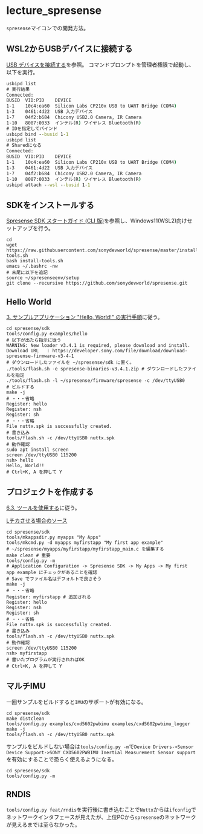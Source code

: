 # lecture_spresense

`spresense`マイコンでの開発方法。

## WSL2からUSBデバイスに接続する

[USB デバイスを接続する](https://learn.microsoft.com/ja-jp/windows/wsl/connect-usb)を参照。
コマンドプロンプトを管理者権限で起動し、以下を実行。

```bat
usbipd list
# 実行結果
Connected:
BUSID  VID:PID    DEVICE                                                        STATE
1-1    10c4:ea60  Silicon Labs CP210x USB to UART Bridge (COM4)                 Not shared 
1-3    0461:4d22  USB 入力デバイス                                              Not shared
1-7    04f2:b684  Chicony USB2.0 Camera, IR Camera                              Not shared
1-10   8087:0033  インテル(R) ワイヤレス Bluetooth(R)                           Not shared
# IDを指定してバインド
usbipd bind --busid 1-1
usbipd list
# Sharedになる
Connected:
BUSID  VID:PID    DEVICE                                                        STATE
1-1    10c4:ea60  Silicon Labs CP210x USB to UART Bridge (COM4)                 Shared
1-3    0461:4d22  USB 入力デバイス                                              Not shared
1-7    04f2:b684  Chicony USB2.0 Camera, IR Camera                              Not shared
1-10   8087:0033  インテル(R) ワイヤレス Bluetooth(R)                           Not shared
usbipd attach --wsl --busid 1-1
```

## SDKをインストールする

[Spresense SDK スタートガイド (CLI 版)](https://developer.sony.com/spresense/development-guides/sdk_set_up_ja)を参照し、Windows11(WSL2)向けセットアップを行う。

```shell
cd
wget https://raw.githubusercontent.com/sonydevworld/spresense/master/install-tools.sh
bash install-tools.sh
emacs ~/.bashrc -nw
# 末尾に以下を追記
source ~/spresenseenv/setup
git clone --recursive https://github.com/sonydevworld/spresense.git
```

## Hello World

[3. サンプルアプリケーション "Hello, World!" の実行手順](https://developer.sony.com/spresense/development-guides/sdk_set_up_ja#_%E3%82%B5%E3%83%B3%E3%83%97%E3%83%AB%E3%82%A2%E3%83%97%E3%83%AA%E3%82%B1%E3%83%BC%E3%82%B7%E3%83%A7%E3%83%B3_hello_world_%E3%81%AE%E5%AE%9F%E8%A1%8C%E6%89%8B%E9%A0%86)に従う。

```shell
cd spresense/sdk
tools/config.py examples/hello
# 以下が出たら指示に従う
WARNING: New loader v3.4.1 is required, please download and install.
Download URL   : https://developer.sony.com/file/download/download-spresense-firmware-v3-4-1
# ダウンロードしたファイルを ~/spresense/sdk に置く。
./tools/flash.sh -e spresense-binaries-v3.4.1.zip # ダウンロードしたファイルを指定
./tools/flash.sh -l ~/spresense/firmware/spresense -c /dev/ttyUSB0
# ビルドする
make -j
# ・・・省略
Register: hello
Register: nsh
Register: sh
# ・・・省略
File nuttx.spk is successfully created.
# 書き込み
tools/flash.sh -c /dev/ttyUSB0 nuttx.spk
# 動作確認
sudo apt install screen
screen /dev/ttyUSB0 115200
nsh> hello
Hello, World!!
# Ctrl+K, A を押して Y
```

## プロジェクトを作成する

[6.3. ツールを使用する](https://developer.sony.com/spresense/development-guides/sdk_set_up_ja#_%E3%83%84%E3%83%BC%E3%83%AB%E3%82%92%E4%BD%BF%E7%94%A8%E3%81%99%E3%82%8B)に従う。

[Lチカさせる場合のソース](./myfirstapp_main.c)

```shell
cd spresense/sdk
tools/mkappsdir.py myapps "My Apps"
tools/mkcmd.py -d myapps myfirstapp "My first app example"
# ~/spresense/myapps/myfirstapp/myfirstapp_main.c を編集する
make clean # 重要
tools/config.py -m
# Application Configuration -> Spresense SDK -> My Apps -> My first app example にチェックがあることを確認
# Save でファイル名はデフォルトで良さそう
make -j
# ・・・省略
Register: myfirstapp # 追加される
Register: hello
Register: nsh
Register: sh
# ・・・省略
File nuttx.spk is successfully created.
# 書き込み
tools/flash.sh -c /dev/ttyUSB0 nuttx.spk
# 動作確認
screen /dev/ttyUSB0 115200
nsh> myfirstapp
# 書いたプログラムが実行されればOK
# Ctrl+K, A を押して Y
```

## マルチIMU

一回サンプルをビルドすると`IMU`のサポートが有効になる。

```shell
cd spresense/sdk
make distclean 
tools/config.py examples/cxd5602pwbimu examples/cxd5602pwbimu_logger
make -j
tools/flash.sh -c /dev/ttyUSB0 nuttx.spk
```

サンプルをビルドしない場合は`tools/config.py -m`で`Device Drivers->Sensor Device Support->SONY CXD5602PWBIMU Inertial Measurement Sensor support`を有効にすることで恐らく使えるようになる。

```shell
cd spresense/sdk
tools/config.py -m
```

## RNDIS

`tools/config.py feat/rndis`を実行後に書き込むことで`Nuttx`からは`ifconfig`でネットワークインタフェースが見えたが、上位PCから`spresense`のネットワークが見えるまでは至らなかった。
